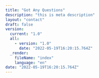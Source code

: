 ```yaml
---
title: "Got Any Questions"
description: "this is meta description"
layout: "contact"
draft: false
version:
  current: "1.0"
  all:
    - version: "1.0"
      date: "2022-05-19T16:20:15.764Z"
  _render:
    fileName: "index"
    language: "en"
date: "2022-05-19T16:20:15.764Z"
---
```

